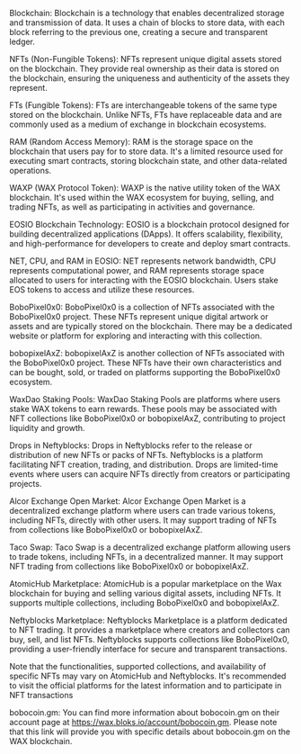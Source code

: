 Blockchain: Blockchain is a technology that enables decentralized storage and transmission of data. It uses a chain of blocks to store data, with each block referring to the previous one, creating a secure and transparent ledger.

NFTs (Non-Fungible Tokens): NFTs represent unique digital assets stored on the blockchain. They provide real ownership as their data is stored on the blockchain, ensuring the uniqueness and authenticity of the assets they represent.

FTs (Fungible Tokens): FTs are interchangeable tokens of the same type stored on the blockchain. Unlike NFTs, FTs have replaceable data and are commonly used as a medium of exchange in blockchain ecosystems.

RAM (Random Access Memory): RAM is the storage space on the blockchain that users pay for to store data. It's a limited resource used for executing smart contracts, storing blockchain state, and other data-related operations.

WAXP (WAX Protocol Token): WAXP is the native utility token of the WAX blockchain. It's used within the WAX ecosystem for buying, selling, and trading NFTs, as well as participating in activities and governance.

EOSIO Blockchain Technology: EOSIO is a blockchain protocol designed for building decentralized applications (DApps). It offers scalability, flexibility, and high-performance for developers to create and deploy smart contracts.

NET, CPU, and RAM in EOSIO: NET represents network bandwidth, CPU represents computational power, and RAM represents storage space allocated to users for interacting with the EOSIO blockchain. Users stake EOS tokens to access and utilize these resources.

BoboPixel0x0: BoboPixel0x0 is a collection of NFTs associated with the BoboPixel0x0 project. These NFTs represent unique digital artwork or assets and are typically stored on the blockchain. There may be a dedicated website or platform for exploring and interacting with this collection.

bobopixelAxZ: bobopixelAxZ is another collection of NFTs associated with the BoboPixel0x0 project. These NFTs have their own characteristics and can be bought, sold, or traded on platforms supporting the BoboPixel0x0 ecosystem.

WaxDao Staking Pools: WaxDao Staking Pools are platforms where users stake WAX tokens to earn rewards. These pools may be associated with NFT collections like BoboPixel0x0 or bobopixelAxZ, contributing to project liquidity and growth.

Drops in Neftyblocks: Drops in Neftyblocks refer to the release or distribution of new NFTs or packs of NFTs. Neftyblocks is a platform facilitating NFT creation, trading, and distribution. Drops are limited-time events where users can acquire NFTs directly from creators or participating projects.

Alcor Exchange Open Market: Alcor Exchange Open Market is a decentralized exchange platform where users can trade various tokens, including NFTs, directly with other users. It may support trading of NFTs from collections like BoboPixel0x0 or bobopixelAxZ.

Taco Swap: Taco Swap is a decentralized exchange platform allowing users to trade tokens, including NFTs, in a decentralized manner. It may support NFT trading from collections like BoboPixel0x0 or bobopixelAxZ.

AtomicHub Marketplace: AtomicHub is a popular marketplace on the Wax blockchain for buying and selling various digital assets, including NFTs. It supports multiple collections, including BoboPixel0x0 and bobopixelAxZ.

Neftyblocks Marketplace: Neftyblocks Marketplace is a platform dedicated to NFT trading. It provides a marketplace where creators and collectors can buy, sell, and list NFTs. Neftyblocks supports collections like BoboPixel0x0, providing a user-friendly interface for secure and transparent transactions.

Note that the functionalities, supported collections, and availability of specific NFTs may vary on AtomicHub and Neftyblocks. It's recommended to visit the official platforms for the latest information and to participate in NFT transactions

bobocoin.gm: You can find more information about bobocoin.gm on their account page at https://wax.bloks.io/account/bobocoin.gm. Please note that this link will provide you with specific details about bobocoin.gm on the WAX blockchain.
